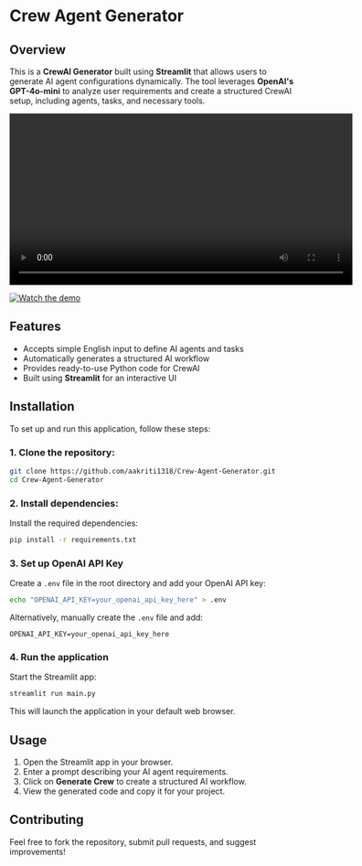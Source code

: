 # Crew Agent Generator

## Overview
This is a **CrewAI Generator** built using **Streamlit** that allows users to generate AI agent configurations dynamically. The tool leverages **OpenAI's GPT-4o-mini** to analyze user requirements and create a structured CrewAI setup, including agents, tasks, and necessary tools.

<video width="600" controls>
  <source src="https://raw.githubusercontent.com/aakriti1318/Crew-Agent-Generator/blob/main/crew_generator.mp4" type="video/mp4">
  Your browser does not support the video tag.
</video>

[![Watch the demo](https://github.com/aakriti1318/Crew-Agent-Generator/blob/main/agent.png)](https://github.com/aakriti1318/Crew-Agent-Generator/issues/1#issue-2870789620)


## Features
- Accepts simple English input to define AI agents and tasks
- Automatically generates a structured AI workflow
- Provides ready-to-use Python code for CrewAI
- Built using **Streamlit** for an interactive UI

## Installation
To set up and run this application, follow these steps:

### 1. Clone the repository:
```sh
git clone https://github.com/aakriti1318/Crew-Agent-Generator.git
cd Crew-Agent-Generator
```

### 2. Install dependencies:
Install the required dependencies:
```sh
pip install -r requirements.txt
```

### 3. Set up OpenAI API Key
Create a `.env` file in the root directory and add your OpenAI API key:
```sh
echo "OPENAI_API_KEY=your_openai_api_key_here" > .env
```
Alternatively, manually create the `.env` file and add:
```env
OPENAI_API_KEY=your_openai_api_key_here
```

### 4. Run the application
Start the Streamlit app:
```sh
streamlit run main.py
```

This will launch the application in your default web browser.

## Usage
1. Open the Streamlit app in your browser.
2. Enter a prompt describing your AI agent requirements.
3. Click on **Generate Crew** to create a structured AI workflow.
4. View the generated code and copy it for your project.

## Contributing
Feel free to fork the repository, submit pull requests, and suggest improvements!

